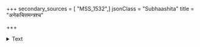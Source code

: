 +++
secondary_sources = [ "MSS_1532",]
jsonClass = "Subhaashita"
title = "अनेकचित्तमन्त्रश्च"

+++

<details><summary>Text</summary>

अनेकचित्तमन्त्रश्च द्वेष्यो भवति मन्त्रिणाम्।  
अनवस्थितचित्तत्वात् कर्ये तैः समुपेक्ष्यते॥
</details>
